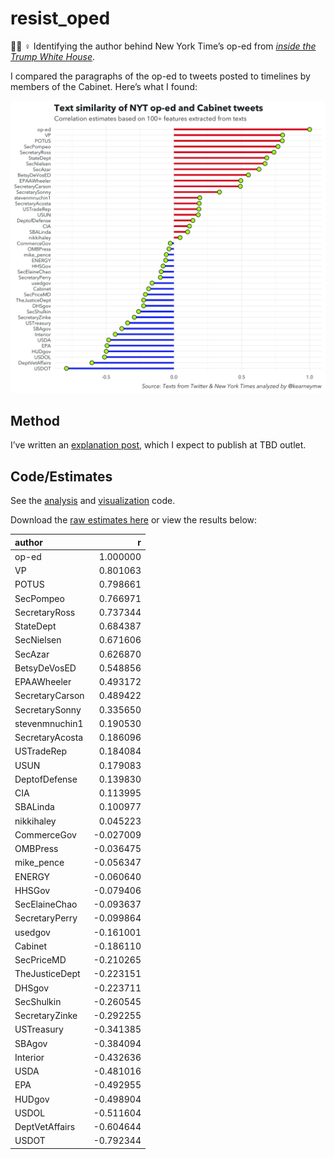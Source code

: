 
<!-- README.md is generated from README.Rmd. Please edit that file -->

# resist\_oped

🕵🏽 ♀️ Identifying the author behind New York Time’s op-ed from [*inside
the Trump White
House*](https://www.nytimes.com/2018/09/05/opinion/trump-white-house-anonymous-resistance.html).

I compared the paragraphs of the op-ed to tweets posted to timelines by
members of the Cabinet. Here’s what I found:

<p style="align:center">

<img src="plot.png"/>

</p>

## Method

I’ve written an [explanation post](resist-oped-text-similarity.md),
which I expect to publish at TBD outlet.

## Code/Estimates

See the [analysis](R/data-twitter.R) and [visualization](R/plot.R) code.

Download the [raw estimates here](estimates.csv) or view the results
below:

<div class="kable-table">

| author          |          r |
| :-------------- | ---------: |
| op-ed           |   1.000000 |
| VP              |   0.801063 |
| POTUS           |   0.798661 |
| SecPompeo       |   0.766971 |
| SecretaryRoss   |   0.737344 |
| StateDept       |   0.684387 |
| SecNielsen      |   0.671606 |
| SecAzar         |   0.626870 |
| BetsyDeVosED    |   0.548856 |
| EPAAWheeler     |   0.493172 |
| SecretaryCarson |   0.489422 |
| SecretarySonny  |   0.335650 |
| stevenmnuchin1  |   0.190530 |
| SecretaryAcosta |   0.186096 |
| USTradeRep      |   0.184084 |
| USUN            |   0.179083 |
| DeptofDefense   |   0.139830 |
| CIA             |   0.113995 |
| SBALinda        |   0.100977 |
| nikkihaley      |   0.045223 |
| CommerceGov     | \-0.027009 |
| OMBPress        | \-0.036475 |
| mike\_pence     | \-0.056347 |
| ENERGY          | \-0.060640 |
| HHSGov          | \-0.079406 |
| SecElaineChao   | \-0.093637 |
| SecretaryPerry  | \-0.099864 |
| usedgov         | \-0.161001 |
| Cabinet         | \-0.186110 |
| SecPriceMD      | \-0.210265 |
| TheJusticeDept  | \-0.223151 |
| DHSgov          | \-0.223711 |
| SecShulkin      | \-0.260545 |
| SecretaryZinke  | \-0.292255 |
| USTreasury      | \-0.341385 |
| SBAgov          | \-0.384094 |
| Interior        | \-0.432636 |
| USDA            | \-0.481016 |
| EPA             | \-0.492955 |
| HUDgov          | \-0.498904 |
| USDOL           | \-0.511604 |
| DeptVetAffairs  | \-0.604644 |
| USDOT           | \-0.792344 |

</div>
